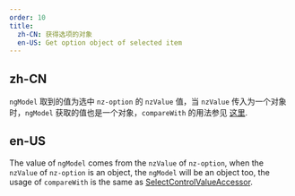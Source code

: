 ```yaml
---
order: 10
title:
  zh-CN: 获得选项的对象
  en-US: Get option object of selected item
---
```


## zh-CN

`ngModel` 取到的值为选中 `nz-option` 的 `nzValue` 值，当 `nzValue` 传入为一个对象时，`ngModel` 获取的值也是一个对象，`compareWith` 的用法参见 [这里](https://angular.io/api/forms/SelectControlValueAccessor#caveat-option-selection).

## en-US

The value of `ngModel` comes from the `nzValue` of `nz-option`, when the `nzValue` of `nz-option`  is an object, the `ngModel` will be an object too, the usage of `compareWith` is the same as [SelectControlValueAccessor](https://angular.io/api/forms/SelectControlValueAccessor#caveat-option-selection).